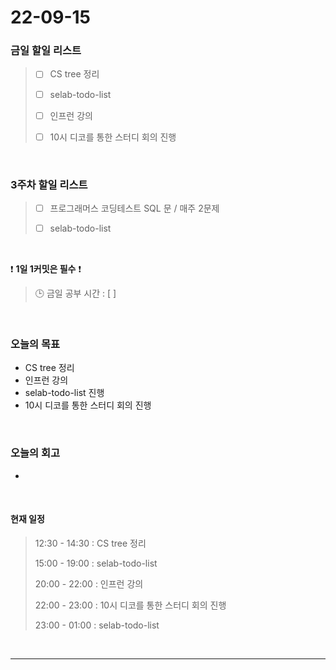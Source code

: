# 22-09-15
 ### 금일 할일 리스트
> - [ ]  CS tree 정리
>
> - [ ]  selab-todo-list
>
> - [ ]  인프런 강의
>
> - [ ]  10시 디코를 통한 스터디 회의 진행

<br/>

### 3주차 할일 리스트  

> - [ ]  프로그래머스 코딩테스트 SQL 문 / 매주 2문제  
>
> - [ ]  selab-todo-list

<br/>

❗ **1일 1커밋은 필수** ❗
> 🕒 금일 공부 시간 :  [  ]    
  
<br/>

### 오늘의 목표
- CS tree 정리
- 인프런 강의
- selab-todo-list 진행
- 10시 디코를 통한 스터디 회의 진행

<br>

### 오늘의 회고
- 

<br>

#### 현재 일정  
> 12:30 - 14:30 : CS tree 정리
>
> 15:00 - 19:00 : selab-todo-list
>
> 20:00 - 22:00 : 인프런 강의
>
> 22:00 - 23:00 : 10시 디코를 통한 스터디 회의 진행
>
> 23:00 - 01:00 : selab-todo-list

<br/>

------------  